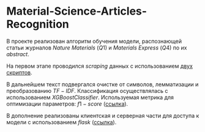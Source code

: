 # Material-Science-Articles-Recognition

В проекте реализован алгоритм обучения модели, распознающей статьи журналов $Nature$ $Materials$ ($Q1$) и $Materials$ $Express$ ($Q4$) по их $abstract$.

На первом этапе проводился $scraping$ данных с использованием [двух скриптов](https://github.com/ivan-v-ivanov/Material-Science-Articles-Recognition/blob/main/data-scraping).

В дальнейшем текст подвергался очистке от символов, лемматизации и преобразованию $TF-IDF$. 
Классификация осуществлялась с использованием $XGBoostClassifier$. Используемая метрика для оптимизации параметров: $f1-score$ ([ссылка](https://github.com/ivan-v-ivanov/Material-Science-Articles-Recognition/blob/main/app/model/articles_recognition_model.ipynb)).

В дополнение реализованы клиентская и серверная части для доступа к модели с использованием $flask$ ([ссылка](https://github.com/ivan-v-ivanov/Material-Science-Articles-Recognition/tree/main/app)).

